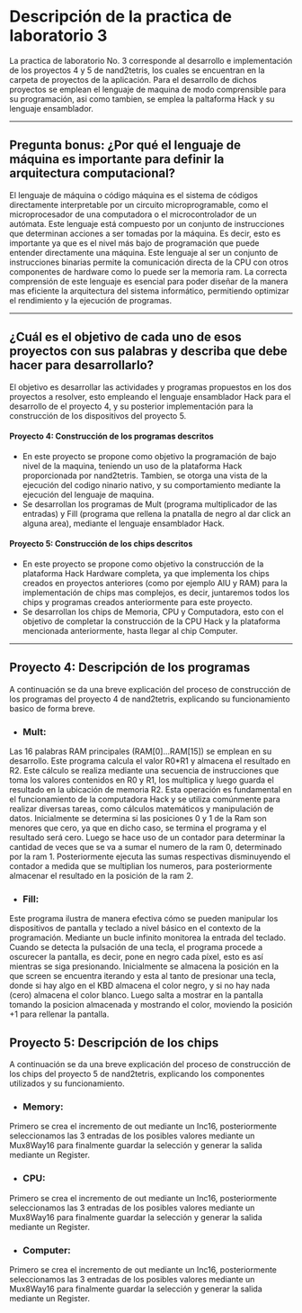 # Descripción de la practica de laboratorio 3
La practica de laboratorio No. 3 corresponde al desarrollo e implementación de los proyectos 4 y 5 de nand2tetris, los cuales se encuentran en la carpeta de proyectos de la aplicación. Para el desarrollo de dichos proyectos se emplean el lenguaje de maquina de modo comprensible para su programación, asi como tambien, se emplea la paltaforma Hack y su lenguaje ensamblador.

***

## Pregunta bonus: ¿Por qué el lenguaje de máquina es importante para definir la arquitectura computacional?

El lenguaje de máquina o código máquina es el sistema de códigos directamente interpretable por un circuito microprogramable, como el microprocesador de una computadora o el microcontrolador de un autómata. Este lenguaje está compuesto por un conjunto de instrucciones que determinan acciones a ser tomadas por la máquina.
Es decir, esto es importante ya que es el nivel más bajo de programación que puede entender directamente una máquina. Este lenguaje al ser un conjunto de instrucciones binarias permite la comunicación directa de la CPU con otros componentes de hardware como lo puede ser la memoria ram.
La correcta comprensión de este lenguaje es esencial para poder diseñar de la manera mas eficiente la arquitectura del sistema informático, permitiendo optimizar el rendimiento y la ejecución de programas.

***

## ¿Cuál es el objetivo de cada uno de esos proyectos con sus palabras y describa que debe hacer para desarrollarlo?

El objetivo es desarrollar las actividades y programas propuestos en los dos proyectos a resolver, esto empleando el lenguaje ensamblador Hack para el desarrollo de el proyecto 4, y su posterior implementación para la construcción de los dispositivos del proyecto 5.

#### Proyecto 4: Construcción de los programas descritos
- En este proyecto se propone como objetivo la programación de bajo nivel de la maquina, teniendo un uso de la plataforma Hack proporcionada por nand2tetris. Tambien, se otorga una vista de la ejecución del codigo ninario nativo, y su comportamiento mediante la ejecución del lenguaje de maquina.
- Se desarrollan los programas de Mult (programa multiplicador de las entradas) y Fill (programa que rellena la pnatalla de negro al dar click an alguna area), mediante el lenguaje ensamblador Hack.

#### Proyecto 5: Construcción de los chips descritos
- En este proyecto se propone como objetivo la construcción de la plataforma Hack Hardware completa, ya que implementa los chips creados en proyectos anteriores (como por ejemplo AlU y RAM) para la implementación de chips mas complejos, es decir, juntaremos todos los chips y programas creados anteriormente para este proyecto.
- Se desarrollan los chips de Memoria, CPU y Computadora, esto con el objetivo de completar la construcción de la CPU Hack y la plataforma mencionada anteriormente, hasta llegar al chip Computer.

***

## Proyecto 4: Descripción de los programas
A continuación se da una breve explicación del proceso de construcción de los programas del proyecto 4 de nand2tetris, explicando su funcionamiento basico de forma breve.

- ### Mult: 
Las 16 palabras RAM principales (RAM[0]...RAM[15]) se emplean en su desarrollo. Este programa calcula el valor R0*R1 y almacena el resultado en R2. Este cálculo se realiza mediante una secuencia de instrucciones que toma los valores contenidos en R0 y R1, los multiplica y luego guarda el resultado en la ubicación de memoria R2. Esta operación es fundamental en el funcionamiento de la computadora Hack y se utiliza comúnmente para realizar diversas tareas, como cálculos matemáticos y manipulación de datos.
Inicialmente se determina si las posiciones 0 y 1 de la Ram son menores que cero, ya que en dicho caso, se termina el programa y el resultado será cero. Luego se hace uso de un contador para determinar la cantidad de veces que se va a sumar el numero de la ram 0, determinado por la ram 1.
Posteriormente ejecuta las sumas respectivas disminuyendo el contador a medida que se multiplian los numeros, para posteriormente almacenar el resultado en la posición de la ram 2.

- ### Fill: 
Este programa ilustra de manera efectiva cómo se pueden manipular los dispositivos de pantalla y teclado a nivel básico en el contexto de la programación. Mediante un bucle infinito monitorea la entrada del teclado. Cuando se detecta la pulsación de una tecla, el programa procede a oscurecer la pantalla, es decir, pone en negro cada píxel, esto es así mientras se siga presionando.
Inicialmente se almacena la posición en la que screen se encuentra iterando y esta al tanto de presionar una tecla, donde si hay algo en el KBD almacena el color negro, y si no hay nada (cero) almacena el color blanco. Luego salta a mostrar en la pantalla tomando la posicion almacenada y mostrando el color, moviendo la posición +1 para rellenar la pantalla.

## Proyecto 5: Descripción de los chips
A continuación se da una breve explicación del proceso de construcción de los chips del proyecto 5 de nand2tetris, explicando los componentes utilizados y su funcionamiento.

- ### Memory:
Primero se crea el incremento de out mediante un Inc16, posteriormente seleccionamos las 3 entradas de los posibles valores mediante un Mux8Way16 para finalmente guardar la selección y generar la salida mediante un Register.

- ### CPU:
Primero se crea el incremento de out mediante un Inc16, posteriormente seleccionamos las 3 entradas de los posibles valores mediante un Mux8Way16 para finalmente guardar la selección y generar la salida mediante un Register.

- ### Computer:
Primero se crea el incremento de out mediante un Inc16, posteriormente seleccionamos las 3 entradas de los posibles valores mediante un Mux8Way16 para finalmente guardar la selección y generar la salida mediante un Register.

